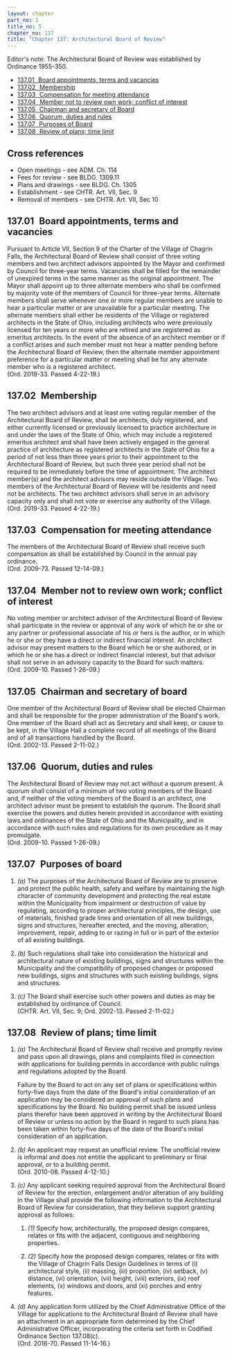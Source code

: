 ```yaml
---
layout: chapter
part_no: 1
title_no: 5
chapter_no: 137
title: "Chapter 137: Architectural Board of Review"
---
```


Editor's note: The Architectural Board of Review was established by Ordinance
1955-350.

* [137.01   Board appointments, terms and vacancies](#13701-board-appointments-terms-and-vacancies)
* [137.02   Membership](#13702-membership)
* [137.03   Compensation for meeting attendance](#13703-compensation-for-meeting-attendance)
* [137.04   Member not to review own work; conflict of interest](#13704-member-not-to-review-own-work-conflict-of-interest)
* [137.05   Chairman and secretary of Board](#13705-chairman-and-secretary-of-board)
* [137.06   Quorum, duties and rules](#13706-quorum-duties-and-rules)
* [137.07   Purposes of Board](#13707-purposes-of-board)
* [137.08   Review of plans; time limit](#13708-review-of-plans-time-limit)

## Cross references

* Open meetings - see ADM. Ch. 114
* Fees for review - see BLDG. 1309.11
* Plans and drawings - see BLDG. Ch. 1305
* Establishment - see CHTR. Art. VII, Sec. 9
* Removal of members - see CHTR. Art. VII, Sec 10

## 137.01   Board appointments, terms and vacancies

Pursuant to Article VII, Section 9 of the Charter of the Village of Chagrin
Falls, the Architectural Board of Review shall consist of three voting members
and two architect advisors appointed by the Mayor and confirmed by Council for
three-year terms. Vacancies shall be filled for the remainder of unexpired
terms in the same manner as the original appointment. The Mayor shall appoint up
to three alternate members who shall be confirmed by majority vote of the
members of Council for three-year terms. Alternate members shall serve whenever
one or more regular members are unable to hear a particular matter or are
unavailable for a particular meeting. The alternate members shall either be
residents of the Village or registered architects in the State of Ohio,
including architects who were previously licensed for ten years or more who are
retired and are registered as emeritus architects. In the event of the absence
of an architect member or if a conflict arises and such member must not hear a
matter pending before the Architectural Board of Review, then the alternate
member appointment preference for a particular matter or meeting shall be for
any alternate member who is a registered architect.\
(Ord. 2019-33. Passed 4-22-19.)

## 137.02   Membership

The two architect advisors and at least one voting regular member of the
Architectural Board of Review, shall be architects, duly registered, and either
currently licensed or previously licensed to practice architecture in and under
the laws of the State of Ohio, which may include a registered emeritus architect
and shall have been actively engaged in the general practice of architecture as
registered architects in the State of Ohio for a period of not less than three
years prior to their appointment to the Architectural Board of Review, but such
three year period shall not be required to be immediately before the time of
appointment. The architect member(s) and the architect advisors may reside
outside the Village. Two members of the Architectural Board of Review will be
residents and need not be architects. The two architect advisors shall serve in
an advisory capacity only and shall not vote or exercise any authority of the
Village.\
(Ord. 2019-33. Passed 4-22-19.)

## 137.03   Compensation for meeting attendance

The members of the Architectural Board of Review shall receive such compensation
as shall be established by Council in the annual pay ordinance.\
(Ord. 2009-73. Passed 12-14-09.)

## 137.04   Member not to review own work; conflict of interest

No voting member or architect advisor of the Architectural Board of Review shall
participate in the review or approval of any work of which he or she or any
partner or professional associate of his or hers is the author, or in which he
or she or they have a direct or indirect financial interest. An architect
advisor may present matters to the Board which he or she authored, or in which
he or she has a direct or indirect financial interest, but that advisor shall
not serve in an advisory capacity to the Board for such matters.\
(Ord. 2009-10. Passed 1-26-09.)

## 137.05   Chairman and secretary of board

One member of the Architectural Board of Review shall be elected Chairman and
shall be responsible for the proper administration of the Board's work. One
member of the Board shall act as Secretary and shall keep, or cause to be kept,
in the Village Hall a complete record of all meetings of the Board and of all
transactions handled by the Board.\
(Ord. 2002-13. Passed 2-11-02.)

## 137.06   Quorum, duties and rules

The Architectural Board of Review may not act without a quorum present. A quorum
shall consist of a minimum of two voting members of the Board and, if neither of
the voting members of the Board is an architect, one architect advisor must be
present to establish the quorum. The Board shall exercise the powers and duties
herein provided in accordance with existing laws and ordinances of the State of
Ohio and the Municipality, and in accordance with such rules and regulations for
its own procedure as it may promulgate.\
(Ord. 2009-10. Passed 1-26-09.)

## 137.07   Purposes of board

1. _(a)_ The purposes of the Architectural Board of Review are to preserve and
protect the public health, safety and welfare by maintaining the high character
of community development and protecting the real estate within the Municipality
from impairment or destruction of value by regulating, according to proper
architectural principles, the design, use of materials, finished grade lines and
orientation of all new buildings, signs and structures, hereafter erected, and
the moving, alteration, improvement, repair, adding to or razing in full or in
part of the exterior of all existing buildings.

2. _(b)_ Such regulations shall take into consideration the historical and
architectural nature of existing buildings, signs and structures within the
Municipality and the compatibility of proposed changes or proposed new
buildings, signs and structures with such existing buildings, signs and
structures.

3. _(c)_ The Board shall exercise such other powers and duties as may be
established by ordinance of Council.\
(CHTR. Art. VII, Sec. 9; Ord. 2002-13. Passed 2-11-02.)

## 137.08   Review of plans; time limit

1. _(a)_ The Architectural Board of Review shall receive and promptly review and
pass upon all drawings, plans and complaints filed in connection with
applications for building permits in accordance with public rulings and
regulations adopted by the Board.

    Failure by the Board to act on any set of plans or specifications within
    forty-five days from the date of the Board's initial consideration of an
    application may be considered an approval of such plans and specifications
    by the Board. No building permit shall be issued unless plans therefor have
    been approved in writing by the Architectural Board of Review or unless no
    action by the Board in regard to such plans has been taken within forty-five
    days of the date of the Board's initial consideration of an application.

2. _(b)_ An applicant may request an unofficial review. The unofficial review is
informal and does not entitle the applicant to preliminary or final approval, or
to a building permit.\
(Ord. 2010-08. Passed 4-12-10.)

3. _(c)_ Any applicant seeking required approval from the Architectural Board of
Review for the erection, enlargement and/or alteration of any building in the
Village shall provide the following information to the Architectural Board of
Review for consideration, that they believe support granting approval as
follows:

    1. _(1)_ Specify how, architecturally, the proposed design compares, relates
    or fits with the adjacent, contiguous and neighboring properties.

    2. _(2)_ Specify how the proposed design compares, relates or fits with the
    Village of Chagrin Falls Design Guidelines in terms of (i) architectural
    style, (ii) massing, (iii) proportion, (iv) setback, (v) distance, (vi)
    orientation, (vii) height, (viii) exteriors, (ix) roof elements, (x) windows
    and doors, and (xi) porches and entry features.

4. _(d)_ Any application form utilized by the Chief Administrative Office of the
Village for applications to the Architectural Board of Review shall have an
attachment in an appropriate form determined by the Chief Administrative
Officer, incorporating the criteria set forth in Codified Ordinance Section
137.08(c).\
(Ord. 2016-70. Passed 11-14-16.)
